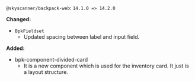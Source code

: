`@skyscanner/backpack-web`: `14.1.0 => 14.2.0`

**Changed:**

- `BpkFieldset`
  - Updated spacing between label and input field.

**Added:**

- bpk-component-divided-card
  - It is a new component which is used for the inventory card. It just is a layout structure.
